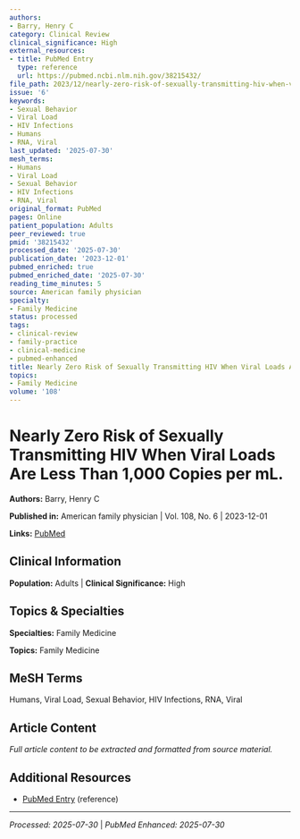 ```yaml
---
authors:
- Barry, Henry C
category: Clinical Review
clinical_significance: High
external_resources:
- title: PubMed Entry
  type: reference
  url: https://pubmed.ncbi.nlm.nih.gov/38215432/
file_path: 2023/12/nearly-zero-risk-of-sexually-transmitting-hiv-when-viral-loa.md
issue: '6'
keywords:
- Sexual Behavior
- Viral Load
- HIV Infections
- Humans
- RNA, Viral
last_updated: '2025-07-30'
mesh_terms:
- Humans
- Viral Load
- Sexual Behavior
- HIV Infections
- RNA, Viral
original_format: PubMed
pages: Online
patient_population: Adults
peer_reviewed: true
pmid: '38215432'
processed_date: '2025-07-30'
publication_date: '2023-12-01'
pubmed_enriched: true
pubmed_enriched_date: '2025-07-30'
reading_time_minutes: 5
source: American family physician
specialty:
- Family Medicine
status: processed
tags:
- clinical-review
- family-practice
- clinical-medicine
- pubmed-enhanced
title: Nearly Zero Risk of Sexually Transmitting HIV When Viral Loads Are Less Than 1,000 Copies per mL.
topics:
- Family Medicine
volume: '108'
---
```


# Nearly Zero Risk of Sexually Transmitting HIV When Viral Loads Are Less Than 1,000 Copies per mL.

**Authors:** Barry, Henry C

**Published in:** American family physician | Vol. 108, No. 6 | 2023-12-01

**Links:** [PubMed](https://pubmed.ncbi.nlm.nih.gov/38215432/)

## Clinical Information

**Population:** Adults | **Clinical Significance:** High

## Topics & Specialties

**Specialties:** Family Medicine

**Topics:** Family Medicine

## MeSH Terms

Humans, Viral Load, Sexual Behavior, HIV Infections, RNA, Viral

## Article Content

*Full article content to be extracted and formatted from source material.*

## Additional Resources

- [PubMed Entry](https://pubmed.ncbi.nlm.nih.gov/38215432/) (reference)

---

*Processed: 2025-07-30* | *PubMed Enhanced: 2025-07-30*
